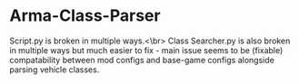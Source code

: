 # Arma-Class-Parser
Script.py is broken in multiple ways.<\br>
Class Searcher.py is also broken in multiple ways but much easier to fix - main issue seems to be (fixable) compatability between mod configs and base-game configs alongside parsing vehicle classes.
